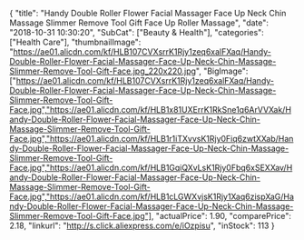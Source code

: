 {
	"title": "Handy Double Roller Flower Facial Massager Face Up Neck Chin Massage Slimmer Remove Tool Gift Face Up Roller Massage",
	"date": "2018-10-31 10:30:20",
	"SubCat": ["Beauty & Health"],
	"categories": ["Health Care"],
	"thumbnailImage": "https://ae01.alicdn.com/kf/HLB107CVXsrrK1Rjy1zeq6xalFXaq/Handy-Double-Roller-Flower-Facial-Massager-Face-Up-Neck-Chin-Massage-Slimmer-Remove-Tool-Gift-Face.jpg_220x220.jpg",
	"BigImage": ["https://ae01.alicdn.com/kf/HLB107CVXsrrK1Rjy1zeq6xalFXaq/Handy-Double-Roller-Flower-Facial-Massager-Face-Up-Neck-Chin-Massage-Slimmer-Remove-Tool-Gift-Face.jpg","https://ae01.alicdn.com/kf/HLB1x81UXErrK1RkSne1q6ArVVXak/Handy-Double-Roller-Flower-Facial-Massager-Face-Up-Neck-Chin-Massage-Slimmer-Remove-Tool-Gift-Face.jpg","https://ae01.alicdn.com/kf/HLB1r1iTXvvsK1Rjy0Fiq6zwtXXab/Handy-Double-Roller-Flower-Facial-Massager-Face-Up-Neck-Chin-Massage-Slimmer-Remove-Tool-Gift-Face.jpg","https://ae01.alicdn.com/kf/HLB1GqiQXvLsK1Rjy0Fbq6xSEXXav/Handy-Double-Roller-Flower-Facial-Massager-Face-Up-Neck-Chin-Massage-Slimmer-Remove-Tool-Gift-Face.jpg","https://ae01.alicdn.com/kf/HLB1cLGWXvjsK1Rjy1Xaq6zispXaG/Handy-Double-Roller-Flower-Facial-Massager-Face-Up-Neck-Chin-Massage-Slimmer-Remove-Tool-Gift-Face.jpg"],
	"actualPrice": 1.90,
	"comparePrice": 2.18,
	"linkurl": "http://s.click.aliexpress.com/e/iOzpisu",
	"inStock": 113
}
